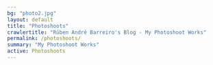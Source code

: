 ```yaml
---
bg: "photo2.jpg"
layout: default
title: "Photoshoots"
crawlertitle: "Rúben André Barreiro's Blog - My Photoshoot Works"
permalink: /photoshoots/
summary: "My Photoshoot Works"
active: Photoshoots
---
```


